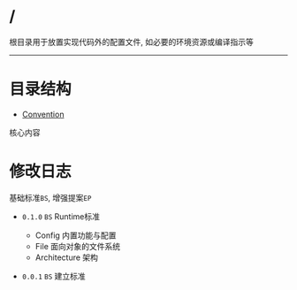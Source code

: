 # /

根目录用于放置实现代码外的配置文件, 如必要的环境资源或编译指示等

---

# 目录结构

- [Convention](Convention/Source-README.md)

核心内容

# 修改日志

基础标准`BS`, 增强提案`EP`

- `0.1.0` `BS` Runtime标准
  - Config 内置功能与配置
  - File 面向对象的文件系统
  - Architecture 架构

- `0.0.1` `BS` 建立标准